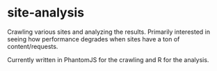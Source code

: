 site-analysis
=============

Crawling various sites and analyzing the results. Primarily interested in seeing how performance degrades when sites have a ton of content/requests.

Currently written in PhantomJS for the crawling and R for the analysis.